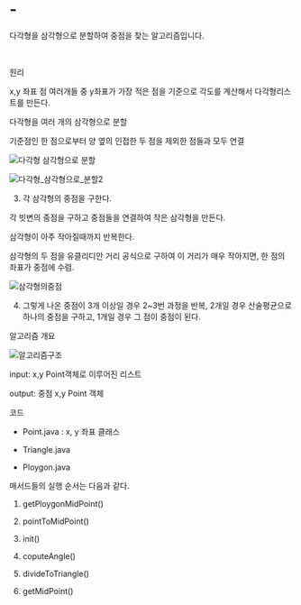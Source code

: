 # -
다각형을 삼각형으로 분할하여 중점을 찾는 알고리즘입니다.

﻿

원리

x,y 좌표 점 여러개들 중 y좌표가 가장 적은 점을 기준으로 각도를 계산해서 다각형리스트를 만든다.

다각형을 여러 개의 삼각형으로 분할

기준점인 한 점으로부터 양 옆의 인접한 두 점을 제외한 점들과 모두 연결

![다각형 삼각형으로 분할](https://user-images.githubusercontent.com/88698607/175563164-17d08a39-225c-4277-9f8e-04dd06a82980.png)

![다각형_삼각형으로_분할2](https://user-images.githubusercontent.com/88698607/175563380-b48e4f1a-555d-403a-8b12-9a9ce0f6cf87.png)


3. 각 삼각형의 중점을 구한다.

각 빗변의 중점을 구하고 중점들을 연결하여 작은 삼각형을 만든다.

삼각형이 아주 작아질때까지 반복한다.

삼각형의 두 점을 유클리디안 거리 공식으로 구하여 이 거리가 매우 작아지면, 한 점의 좌표가 중점에 수렴.



![삼각형의중점](https://user-images.githubusercontent.com/88698607/175563425-19512d6f-44b4-460d-8ff3-fef3a846203c.png)


4. 그렇게 나온 중점이 3개 이상일 경우 2~3번 과정을 반복, 2개일 경우 산술평균으로 하나의 중점을 구하고, 1개일 경우 그 점이 중점이 된다.




알고리즘 개요

![알고리즘구조](https://user-images.githubusercontent.com/88698607/175563458-438860c8-97a1-47db-8519-c32a937731ee.png)


input: x,y Point객체로 이루어진 리스트

output: 중점 x,y Point 객체



코드


- Point.java : x, y 좌표 클래스


- Triangle.java


- Ploygon.java

매서드들의 실행 순서는 다음과 같다.


1. getPloygonMidPoint()

2. pointToMidPoint()

3. init()

4. coputeAngle()

5. divideToTriangle()

6. getMidPoint()


